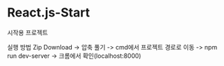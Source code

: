 # React.js-Start
시작용 프로젝트

실행 방법
Zip Download -> 압축 풀기 -> cmd에서 프로젝트 경로로 이동 -> npm run dev-server -> 크롬에서 확인(localhost:8000)
